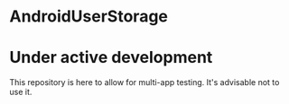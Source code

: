 # AndroidUserStorage

# Under active development

This repository is here to allow for multi-app testing. It's advisable not to use it.
